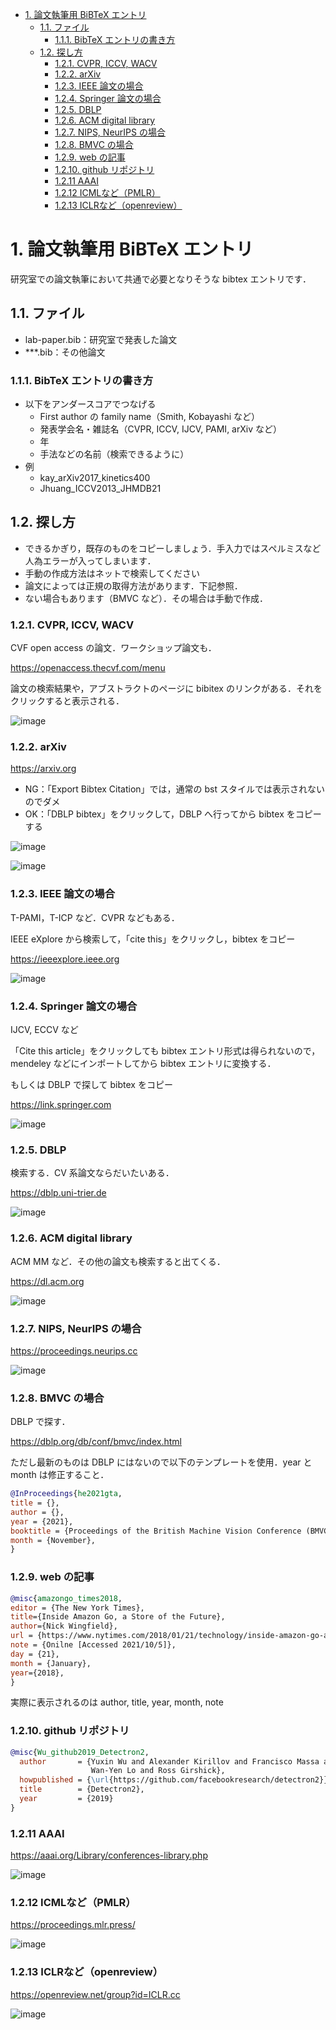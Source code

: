 - [1. 論文執筆用 BiBTeX エントリ](#1-論文執筆用-bibtex-エントリ)
  - [1.1. ファイル](#11-ファイル)
    - [1.1.1. BibTeX エントリの書き方](#111-bibtex-エントリの書き方)
  - [1.2. 探し方](#12-探し方)
    - [1.2.1. CVPR, ICCV, WACV](#121-cvpr-iccv-wacv)
    - [1.2.2. arXiv](#122-arxiv)
    - [1.2.3. IEEE 論文の場合](#123-ieee-論文の場合)
    - [1.2.4. Springer 論文の場合](#124-springer-論文の場合)
    - [1.2.5. DBLP](#125-dblp)
    - [1.2.6. ACM digital library](#126-acm-digital-library)
    - [1.2.7. NIPS, NeurIPS の場合](#127-nips-neurips-の場合)
    - [1.2.8. BMVC の場合](#128-bmvc-の場合)
    - [1.2.9. web の記事](#129-web-の記事)
    - [1.2.10. github リポジトリ](#1210-github-リポジトリ)
    - [1.2.11 AAAI](#1211-aaai)
    - [1.2.12 ICMLなど（PMLR）](#1212-icmlなどpmlr)
    - [1.2.13 ICLRなど（openreview）](#1213-iclrなどopenreview)

# 1. 論文執筆用 BiBTeX エントリ

研究室での論文執筆において共通で必要となりそうな bibtex エントリです．

## 1.1. ファイル

- lab-paper.bib：研究室で発表した論文
- \*\*\*.bib：その他論文

### 1.1.1. BibTeX エントリの書き方

- 以下をアンダースコアでつなげる
  - First author の family name（Smith, Kobayashi など）
  - 発表学会名・雑誌名（CVPR, ICCV, IJCV, PAMI, arXiv など）
  - 年
  - 手法などの名前（検索できるように）
- 例
  - kay_arXiv2017_kinetics400
  - Jhuang_ICCV2013_JHMDB21

## 1.2. 探し方

- できるかぎり，既存のものをコピーしましょう．手入力ではスペルミスなど人為エラーが入ってしまいます．
- 手動の作成方法はネットで検索してください
- 論文によっては正規の取得方法があります．下記参照．
- ない場合もあります（BMVC など）．その場合は手動で作成．

### 1.2.1. CVPR, ICCV, WACV

CVF open access の論文．ワークショップ論文も．

https://openaccess.thecvf.com/menu

論文の検索結果や，アブストラクトのページに bibitex のリンクがある．それをクリックすると表示される．

![image](https://user-images.githubusercontent.com/4309772/201276011-39cedb17-a52f-4d0c-94d3-2bb49a28cbe9.png)

### 1.2.2. arXiv

https://arxiv.org

- NG：「Export Bibtex Citation」では，通常の bst スタイルでは表示されないのでダメ
- OK：「DBLP bibtex」をクリックして，DBLP へ行ってから bibtex をコピーする

![image](https://user-images.githubusercontent.com/4309772/201276120-72d1cd4b-be26-449c-a43e-9d66ed36278f.png)

![image](https://user-images.githubusercontent.com/4309772/201276130-0954f569-c764-4527-afa2-f6c0473c5c6c.png)

### 1.2.3. IEEE 論文の場合

T-PAMI，T-ICP など．CVPR などもある．

IEEE eXplore から検索して，「cite this」をクリックし，bibtex をコピー

https://ieeexplore.ieee.org

![image](https://user-images.githubusercontent.com/4309772/201276173-1c8985de-774b-45bc-ad0b-cc9404fa8315.png)

### 1.2.4. Springer 論文の場合

IJCV, ECCV など

「Cite this article」をクリックしても bibtex エントリ形式は得られないので，mendeley などにインポートしてから bibtex エントリに変換する．

もしくは DBLP で探して bibtex をコピー

https://link.springer.com

![image](https://user-images.githubusercontent.com/4309772/201276226-7dda91a2-1cee-453b-bc7c-4aaf47f9ec6e.png)

### 1.2.5. DBLP

検索する．CV 系論文ならだいたいある．

https://dblp.uni-trier.de

![image](https://user-images.githubusercontent.com/4309772/201276257-4663fbfb-f925-4220-9d74-569a76eeb330.png)

### 1.2.6. ACM digital library

ACM MM など．その他の論文も検索すると出てくる．

https://dl.acm.org

![image](https://user-images.githubusercontent.com/4309772/201276297-04ea6463-aed2-4c89-9787-9351e64599ed.png)

### 1.2.7. NIPS, NeurIPS の場合

https://proceedings.neurips.cc

![image](https://user-images.githubusercontent.com/4309772/201276333-49c1829a-2734-47fd-b6aa-b7e61202cd7a.png)

### 1.2.8. BMVC の場合

DBLP で探す．

https://dblp.org/db/conf/bmvc/index.html

ただし最新のものは DBLP にはないので以下のテンプレートを使用．year と month は修正すること．

```bibtex
@InProceedings{he2021gta,
title = {},
author = {},
year = {2021},
booktitle = {Proceedings of the British Machine Vision Conference (BMVC))},
month = {November},
}
```

### 1.2.9. web の記事

```bibtex
@misc{amazongo_times2018,
editor = {The New York Times},
title={Inside Amazon Go, a Store of the Future},
author={Nick Wingfield},
url = {https://www.nytimes.com/2018/01/21/technology/inside-amazon-go-a-store-of-the-future.html},
note = {Onilne [Accessed 2021/10/5]},
day = {21},
month = {January},
year={2018},
}
```

実際に表示されるのは author, title, year, month, note

### 1.2.10. github リポジトリ

```bibtex
@misc{Wu_github2019_Detectron2,
  author       = {Yuxin Wu and Alexander Kirillov and Francisco Massa and
                  Wan-Yen Lo and Ross Girshick},
  howpublished = {\url{https://github.com/facebookresearch/detectron2}},
  title        = {Detectron2},
  year         = {2019}
}
```



### 1.2.11 AAAI

https://aaai.org/Library/conferences-library.php

![image](https://user-images.githubusercontent.com/4309772/209266872-0c382309-a94d-4219-80e1-330c0623458b.png)

### 1.2.12 ICMLなど（PMLR）

https://proceedings.mlr.press/

![image](https://user-images.githubusercontent.com/4309772/209267124-3148ced3-bfe4-4891-b00f-3a9f9cbbe29c.png)


### 1.2.13 ICLRなど（openreview）

https://openreview.net/group?id=ICLR.cc

![image](https://user-images.githubusercontent.com/4309772/209267303-db95fe9a-13dd-4715-b831-40ef8dd9a05f.png)


